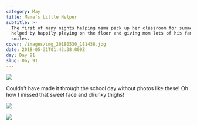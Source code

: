 ```yaml
---
category: May
title: Mama's Little Helper
subTitle: >-
  The first of many nights helping mama pack up her classroom for summer.  Milo
  helped by happily playing on the floor and giving mom lots of his famous
  smiles.    
cover: /images/img_20180530_181438.jpg
date: 2018-05-31T01:43:38.000Z
day: Day 91
slug: Day 91
---
```

![](/images/img_20180530_181438.jpg)

Couldn't have made it through the school day without photos like these! Oh how I missed that sweet face and chunky thighs! 

![](/images/img_1522.jpg)

![](/images/img_1521_01.jpg)
